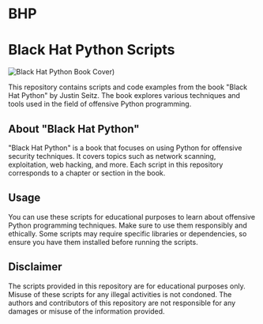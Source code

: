 # BHP
 
# Black Hat Python Scripts

![Black Hat Python Book Cover](https://github.com/verasolo1/BHB/assets/30853881/ed32466d-ec99-4054-909f-fa2033a2f8a7))

This repository contains scripts and code examples from the book "Black Hat Python" by Justin Seitz. The book explores various techniques and tools used in the field of offensive Python programming.

## About "Black Hat Python"

"Black Hat Python" is a book that focuses on using Python for offensive security techniques. It covers topics such as network scanning, exploitation, web hacking, and more. Each script in this repository corresponds to a chapter or section in the book.
## Usage

You can use these scripts for educational purposes to learn about offensive Python programming techniques. Make sure to use them responsibly and ethically. Some scripts may require specific libraries or dependencies, so ensure you have them installed before running the scripts.

## Disclaimer

The scripts provided in this repository are for educational purposes only. Misuse of these scripts for any illegal activities is not condoned. The authors and contributors of this repository are not responsible for any damages or misuse of the information provided.
